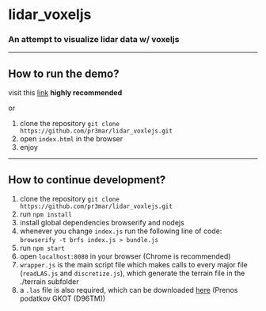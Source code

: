 # lidar_voxeljs
### An attempt to visualize lidar data w/ voxeljs
___
## How to run the demo?
visit this [link](https://pr3mar.github.io/lidar_voxlejs/) **highly recommended**

or

1. clone the repository `git clone https://github.com/pr3mar/lidar_voxlejs.git`
2. open `index.html` in the browser
3. enjoy

***

## How to continue development?

1. clone the repository `git clone https://github.com/pr3mar/lidar_voxlejs.git`
2. run `npm install`
3. install global dependencies browserify and nodejs
4. whenever you change `index.js` run the following line of code:
```browserify -t brfs index.js > bundle.js```
5. run `npm start`
6. open `localhost:8080` in your browser (Chrome is recommended)
7. `wrapper.js` is the main script file which makes calls to every major file (`readLAS.js` and `discretize.js`), which generate the terrain file in the ./terrain subfolder
8. a `.las` file is also required, which can be downloaded [here](http://gis.arso.gov.si/evode/profile.aspx?id=atlas_voda_Lidar@Arso)
(Prenos podatkov GKOT (D96TM))